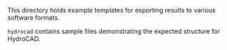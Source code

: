 This directory holds example templates for exporting results to various software formats.

`hydrocad` contains sample files demonstrating the expected structure for HydroCAD.
